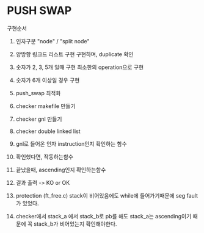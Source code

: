 # PUSH SWAP

구현순서

1. 인자구분
"node" / "split node"

2. 양방향 링크드 리스트 구현
구현하며, duplicate 확인

3. 숫자가 2, 3, 5개 일때 구현
최소한의 operation으로 구현

4. 숫자가 6개 이상일 경우 구현

5. push_swap 최적화

6. checker makefile 만들기

7. checker gnl 만들기

8. checker double linked list


9. gnl로 들어온 인자 instruction인지 확인하는 함수

10. 확인했다면, 작동하는함수

11. 끝났을때, ascending인지 확인하는함수

12.  결과 출력 -> KO or OK

13. protection (ft_free.c) 
	stack이 비어있음에도 while에 들어가기때문에 seg fault가 있었다.

14. checker에서 stack_a 에서 stack_b로 pb를 해도 stack_a는 ascending이기 때문에 꼭 stack_b가 비어있는지 확인해야한다.

